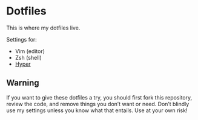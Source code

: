 # Dotfiles

This is where my dotfiles live.

Settings for:
- Vim (editor)
- Zsh (shell)
- [Hyper](https://hyper.is)

## Warning

If you want to give these dotfiles a try, you should first fork this repository, review the code, and remove things you don’t want or need. Don’t blindly use my settings unless you know what that entails. Use at your own risk!
